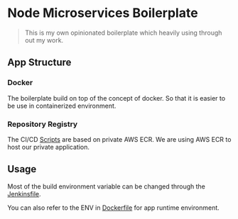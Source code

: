 # Node Microservices Boilerplate
> This is my own opinionated boilerplate which heavily using through out my work. 

## App Structure
### Docker
The boilerplate build on top of the concept of docker. So that it is easier to be use in containerized environment.

### Repository Registry
The CI/CD [Scripts](/scripts) are based on private AWS ECR. We are using AWS ECR to host our private application.

## Usage
Most of the build environment variable can be changed through the [Jenkinsfile](/Jenkinsfile).

You can also refer to the ENV in [Dockerfile](/Dockerfile) for app runtime environment.
